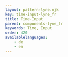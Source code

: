```yaml
---
layout: pattern-lyne.njk
key: time-input-lyne_fr
title: Time-Input
parent: components-lyne_fr
keywords: Time, Input
order: 420
availablelanguages: 
    - de
    - en
---
```

